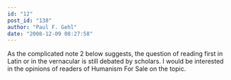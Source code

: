 ```yaml
---
id: "12"
post_id: "138"
author: "Paul F. Gehl"
date: "2008-12-09 08:27:58"
---
```

As the complicated note 2 below suggests, the question of reading first in Latin or in the vernacular is still debated by scholars. I would be interested in the opinions of readers of Humanism For Sale on the topic.
